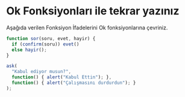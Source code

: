 
# Ok Fonksiyonları ile tekrar yazınız

Aşağıda verilen Fonksiyon İfadelerini Ok fonksiyonlarına çevriniz.

```js run
function sor(soru, evet, hayir) {
  if (confirm(soru)) evet()
  else hayir();
}

ask(
  "Kabul ediyor musun?",
  function() { alert("Kabul Ettin"); },
  function() { alert("Çalışmasını durdurdun"); }
);
```
